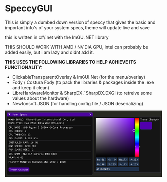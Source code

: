 # SpeccyGUI
This is simply a dumbed down version of speccy that gives the basic and important info's of your system specs, theme will update live and save

this is written in c#/.net  with the ImGUI.NET library

THIS SHOULD WORK WITH AMD / NVIDIA GPU, intel can probably be added easily, but i am lazy and didnt add it.

**THIS USES THE FOLLOWING LIBRARIES TO HELP ACHIEVE ITS FUNCTIONALITY:**

- ClickableTransparentOverlay & ImGUI.Net (for the menu/overlay)
- Fody / Costura Fody (to pack the libraries & packages inside the .exe and keep it clean)
- LibreHardwareMonitor & SharpDX / SharpDX.DXGI (to retreive some values about the hardware)
- Newtonsoft.JSON (for handling config file / JSON deserializing)


![Screenshot](screenshot2.png)
